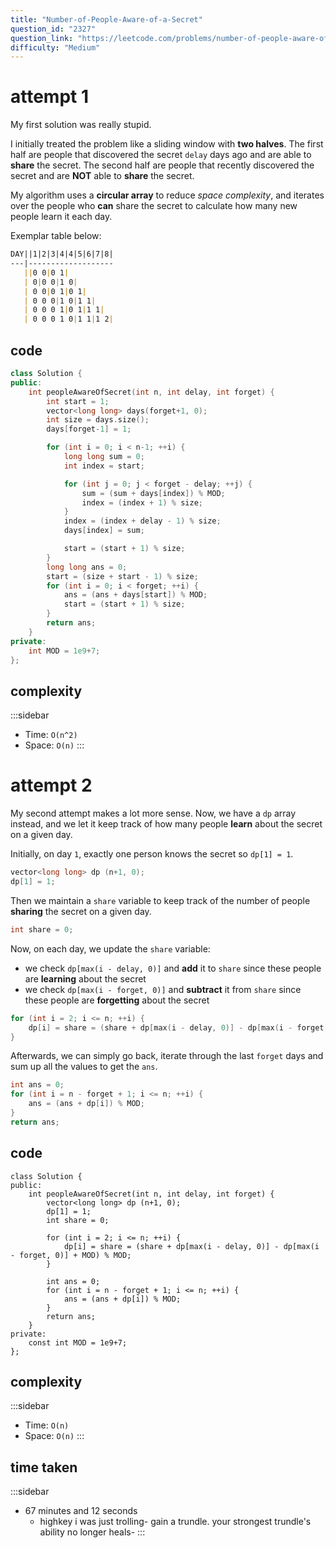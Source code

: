 ```yaml
---
title: "Number-of-People-Aware-of-a-Secret"
question_id: "2327"
question_link: "https://leetcode.com/problems/number-of-people-aware-of-a-secret/"
difficulty: "Medium"
---
```


# attempt <span>1</span>

My first solution was really stupid.

I initially treated the problem like a sliding window with **two halves**.
The first half are people that discovered the secret `delay` days ago and are able to **share** the secret.
The second half are people that recently discovered the secret and are **NOT** able to **share** the secret.

My algorithm uses a **circular array** to reduce *space complexity*, 
and iterates over the people who **can** share the secret to calculate how many new people learn it each day.

Exemplar table below:

```md
DAY||1|2|3|4|4|5|6|7|8|
---|-------------------
   ||0 0|0 1|
   | 0|0 0|1 0| 
   | 0 0|0 1|0 1|
   | 0 0 0|1 0|1 1|
   | 0 0 0 1|0 1|1 1|
   | 0 0 0 1 0|1 1|1 2|
```

## cod<span>e</span>

```cpp
class Solution {
public:
    int peopleAwareOfSecret(int n, int delay, int forget) {
        int start = 1;
        vector<long long> days(forget+1, 0);
        int size = days.size();
        days[forget-1] = 1;

        for (int i = 0; i < n-1; ++i) {
            long long sum = 0;
            int index = start;

            for (int j = 0; j < forget - delay; ++j) {
                sum = (sum + days[index]) % MOD;
                index = (index + 1) % size;
            }
            index = (index + delay - 1) % size;
            days[index] = sum;

            start = (start + 1) % size;
        }
        long long ans = 0;
        start = (size + start - 1) % size;
        for (int i = 0; i < forget; ++i) {
            ans = (ans + days[start]) % MOD;
            start = (start + 1) % size;
        }
        return ans;
    }
private:
    int MOD = 1e9+7;
};
```

## complexit<span>y</span>

:::sidebar
- Time: `O(n^2)`
- Space: `O(n)`
:::

# attempt <span>2</span>

My second attempt makes a lot more sense. 
Now, we have a `dp` array instead, and we let it keep track of how many people **learn** about the secret on a given day.

Initially, on day `1`, exactly one person knows the secret so `dp[1] = 1`.

```cpp
vector<long long> dp (n+1, 0);
dp[1] = 1;
```

Then we maintain a `share` variable to keep track of the number of people **sharing** the secret on a given day.

```cpp
int share = 0;
```

Now, on each day, we update the `share` variable:

- we check `dp[max(i - delay, 0)]` and **add** it to `share` since these people are **learning** about the secret
- we check `dp[max(i - forget, 0)]` and **subtract** it from `share` since these people are **forgetting** about the secret

```cpp
for (int i = 2; i <= n; ++i) {
    dp[i] = share = (share + dp[max(i - delay, 0)] - dp[max(i - forget, 0)] + MOD) % MOD;
}
```

Afterwards, we can simply go back, 
iterate through the last `forget` days and sum up all the values to get the `ans`.

```cpp
int ans = 0;
for (int i = n - forget + 1; i <= n; ++i) {
    ans = (ans + dp[i]) % MOD;
}
return ans;
```

## cod<span>e</span>

```{.cpp}
class Solution {
public:
    int peopleAwareOfSecret(int n, int delay, int forget) {
        vector<long long> dp (n+1, 0);
        dp[1] = 1;
        int share = 0;

        for (int i = 2; i <= n; ++i) {
            dp[i] = share = (share + dp[max(i - delay, 0)] - dp[max(i - forget, 0)] + MOD) % MOD;
        }

        int ans = 0;
        for (int i = n - forget + 1; i <= n; ++i) {
            ans = (ans + dp[i]) % MOD;
        }
        return ans;
    }
private:
    const int MOD = 1e9+7;
};
```

## complexit<span>y</span>

:::sidebar
- Time: `O(n)`
- Space: `O(n)`
:::

## time take<span>n</span>

:::sidebar
- 67 minutes and 12 seconds
    - highkey i was just trolling- gain a trundle. your strongest trundle's ability no longer heals-
:::
